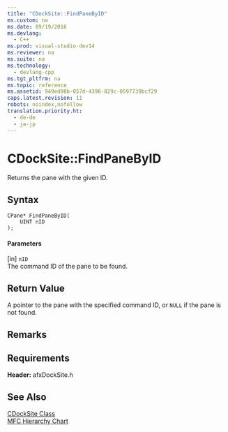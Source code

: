 ```yaml
---
title: "CDockSite::FindPaneByID"
ms.custom: na
ms.date: 09/19/2016
ms.devlang: 
  - C++
ms.prod: visual-studio-dev14
ms.reviewer: na
ms.suite: na
ms.technology: 
  - devlang-cpp
ms.tgt_pltfrm: na
ms.topic: reference
ms.assetid: 949ed90b-057d-4390-829c-0597739bcf29
caps.latest.revision: 11
robots: noindex,nofollow
translation.priority.ht: 
  - de-de
  - ja-jp
---
```

# CDockSite::FindPaneByID
Returns the pane with the given ID.  
  
## Syntax  
  
```  
CPane* FindPaneByID(  
    UINT nID   
);  
```  
  
#### Parameters  
 [in] `nID`  
 The command ID of the pane to be found.  
  
## Return Value  
 A pointer to the pane with the specified command ID, or `NULL` if the pane is not found.  
  
## Remarks  
  
## Requirements  
 **Header:** afxDockSite.h  
  
## See Also  
 [CDockSite Class](../vs140/CDockSite-Class.md)   
 [MFC Hierarchy Chart](../vs140/Hierarchy-Chart.md)